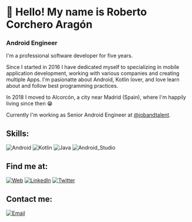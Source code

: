# 👋 Hello! My name is Roberto Corchero Aragón
### Android Engineer

I'm a professional software developer for five years.

Since I started in 2016 I have dedicated myself to specializing in mobile application development, working with various companies and creating multiple Apps. I'm pasionatte about Android, Kotlin lover, and love learn about and follow best programming practices.

In 2018 I moved to Alcorcón, a city near Madrid (Spain), where I'm happily living since then 😁

Currently I'm working as Senior Android Engineer at [@jobandtalent](https://www.jobandtalent.com/es).

## Skills:

![Android](https://img.shields.io/badge/Android-3DDC84?style=flat&logo=android&logoColor=white&labelColor=101010)
![Kotlin](https://img.shields.io/badge/Kotlin-0095D5?style=flat&logo=kotlin&logoColor=white&labelColor=101010)
![Java](https://img.shields.io/badge/Java-DB380E?style=flat&logo=java&logoColor=white&labelColor=101010)
![Android_Studio](https://img.shields.io/badge/Android_Studio-3DDC84?style=flat&logo=android-studio&logoColor=white&labelColor=101010)</br>

## Find me at:

[![Web](https://img.shields.io/badge/rcorchero.com-orange?style=flat&logo=firefox&logoColor=white&labelColor=101010)](https://rcorchero.com)
[![LinkedIn](https://img.shields.io/badge/Roberto_Corchero-0077B5?style=flat&logo=linkedin&logoColor=white&labelColor=101010)](https://www.linkedin.com/in/rcorchero/)
[![Twitter](https://img.shields.io/badge/@corcheroaragon-1DA1F2?style=flat&logo=twitter&logoColor=white&labelColor=101010)](https://twitter.com/corcheroaragon)

## Contact me:

[![Email](https://img.shields.io/badge/contacto@rcorchero.com-white?style=flat&logo=gmail&logoColor=red&labelColor=101010)](mailto:contacto@rcorchero.com)
